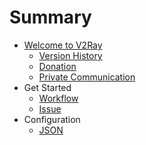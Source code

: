 # Summary

* [Welcome to V2Ray](README.md)
  * [Version History](chapter_00/versions.md)
  * [Donation](chapter_00/donate.md)
  * [Private Communication](chapter_00/pgp.md)
* Get Started
  * [Workflow](get_started/workflow.md)
  * [Issue](get_started/issue.md)
* Configuration
  * [JSON](configuration/json.md)

